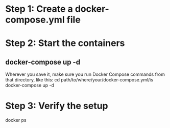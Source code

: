# Step 1: Create a docker-compose.yml file
# Step 2: Start the containers
## docker-compose up -d 
Wherever you save it, make sure you run Docker Compose commands from that directory, like this:
cd path/to/where/your/docker-compose.yml/is
docker-compose up -d
#  Step 3: Verify the setup
  docker ps
